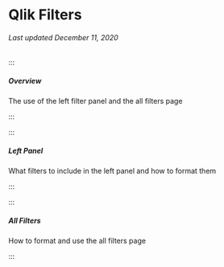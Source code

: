 # Qlik Filters

###### Last updated December 11, 2020

:::

##### Overview

The use of the left filter panel and the all filters page

:::

:::

##### Left Panel

What filters to include in the left panel and how to format them

:::

:::

##### All Filters

How to format and use the all filters page

:::
